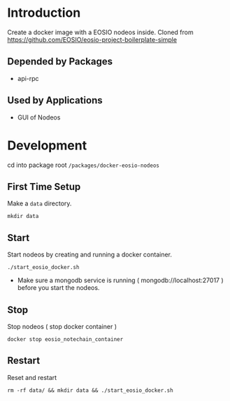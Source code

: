 # Introduction
Create a docker image with a EOSIO nodeos inside.
Cloned from https://github.com/EOSIO/eosio-project-boilerplate-simple

## Depended by Packages
* api-rpc

## Used by Applications
* GUI of Nodeos

# Development
cd into package root `/packages/docker-eosio-nodeos`

## First Time Setup
Make a `data` directory.
```
mkdir data
```

## Start
Start nodeos by creating and running a docker container.

```
./start_eosio_docker.sh
```
* Make sure a mongodb service is running ( mongodb://localhost:27017 ) before you start the nodeos.

## Stop
Stop nodeos ( stop docker container )

```
docker stop eosio_notechain_container
```

## Restart
Reset and restart

```
rm -rf data/ && mkdir data && ./start_eosio_docker.sh
```
